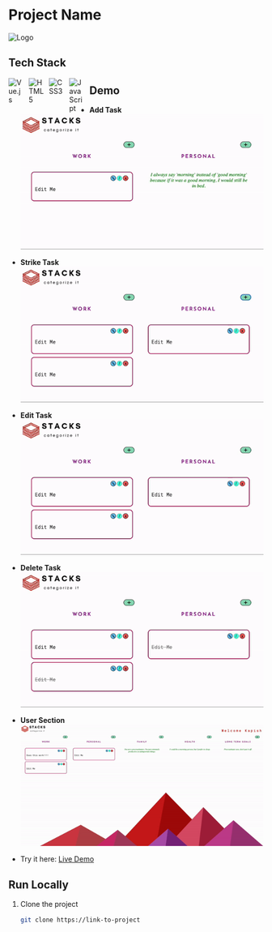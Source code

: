 # Project Name

![Logo]()

## Tech Stack
<img align="left" alt="Vue.js" width="30px" style="padding-right:10px;" src="https://cdn.jsdelivr.net/gh/devicons/devicon/icons/vuejs/vuejs-original.svg" />
<img align="left" alt="HTML5" width="30px" style="padding-right:10px;" src="https://cdn.jsdelivr.net/gh/devicons/devicon/icons/html5/html5-original.svg" />
<img align="left" alt="CSS3" width="30px" style="padding-right:10px;" src="https://cdn.jsdelivr.net/gh/devicons/devicon/icons/css3/css3-original.svg" />
<img align="left" alt="JavaScript" width="30px" style="padding-right:10px;" src="https://cdn.jsdelivr.net/gh/devicons/devicon/icons/javascript/javascript-original.svg" />


## Demo

- **Add Task**
  ![Add Task Demo](https://github.com/kapish-patel/Web-Development/blob/main/Project%20/Demos/add_task.gif)

- **Strike Task**
  ![Strike Task Demo](https://github.com/kapish-patel/Web-Development/blob/main/Project%20/Demos/strike_task.gif)

- **Edit Task**
  ![Edit Task Demo](https://github.com/kapish-patel/Web-Development/blob/main/Project%20/Demos/edit_task.gif)

- **Delete Task**
  ![Delete Task Demo](https://github.com/kapish-patel/Web-Development/blob/main/Project%20/Demos/delete_task.gif)

- **User Section**
  ![User Section Demo](https://github.com/kapish-patel/Web-Development/blob/main/Project%20/Demos/edit_user.gif)

- Try it here: [Live Demo](https://stacks-todo.vercel.app/)

## Run Locally

1. Clone the project
   ```bash
   git clone https://link-to-project
